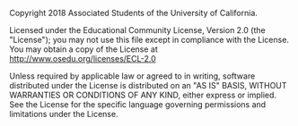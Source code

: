 Copyright 2018 Associated Students of the University of California.

Licensed under the Educational Community License, Version 2.0 (the "License"); you may not use this file except in compliance with the License. You may obtain a copy of the License at http://www.osedu.org/licenses/ECL-2.0

Unless required by applicable law or agreed to in writing, software distributed under the License is distributed on an "AS IS" BASIS, WITHOUT WARRANTIES OR CONDITIONS OF ANY KIND, either express or implied. See the License for the specific language governing permissions and limitations under the License. 